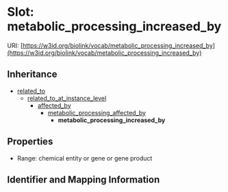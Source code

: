 # Slot: metabolic_processing_increased_by

URI: [https://w3id.org/biolink/vocab/metabolic_processing_increased_by](https://w3id.org/biolink/vocab/metabolic_processing_increased_by)




## Inheritance

* [related_to](related_to.md)
    * [related_to_at_instance_level](related_to_at_instance_level.md)
        * [affected_by](affected_by.md)
            * [metabolic_processing_affected_by](metabolic_processing_affected_by.md)
                * **metabolic_processing_increased_by**



## Properties

 * Range: chemical entity or gene or gene product



## Identifier and Mapping Information





